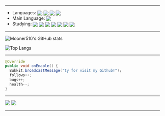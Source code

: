 
***

* Languages: <img align="center" src="https://img.shields.io/badge/-Java-e11f21?logo=java&logoColor=white&style=flat"/> <!--
 --><img align="center" src="https://img.shields.io/badge/-C-A8B9CC?logo=c&logoColor=white&style=flat"/> <!--
 --><img align="center" src="https://img.shields.io/badge/-C%23-239120?logo=csharp&logoColor=white&style=flat"/> <!--
 --><img align="center" src="https://img.shields.io/badge/-Python-3776AB?logo=python&logoColor=white&style=flat"/>
* Main Language: <img align="center" src="https://img.shields.io/badge/-Java-e11f21?logo=java&logoColor=white&style=flat"/>
* Studying: <img align="center" src="https://img.shields.io/badge/-Android-3DDC84?logo=android&logoColor=white&style=flat"/> <!--
 --><img align="center" src="https://img.shields.io/badge/-Kotlin-7F52FF?logo=kotlin&logoColor=white&style=flat"/> <!--
 --><img align="center" src="https://img.shields.io/badge/-C++-00599C?logo=cplusplus&logoColor=white&style=flat"/> <!--
 --><img align="center" src="https://img.shields.io/badge/-CSS-1572B6?logo=css3&logoColor=white&style=flat"/> <!--
 --><img align="center" src="https://img.shields.io/badge/-HTML-E34F26?logo=html5&logoColor=white&style=flat"/> <!--
 --><img align="center" src="https://img.shields.io/badge/-JavaScript-F7DF1E?logo=javascript&logoColor=white&style=flat"/> <!--
 --><img align="center" src="https://img.shields.io/badge/-TypeScript-3178C6?logo=typescript&logoColor=white&style=flat"/>

***

![Mooner510's GitHub stats](https://github-readme-stats.vercel.app/api?username=Mooner510&theme=omni&show_icons=true)

![Top Langs](https://github-readme-stats.vercel.app/api/top-langs/?username=Mooner510&layout=compact&theme=omni)

***

```java
@Override
public void onEnable() {
  Bukkit.broadcastMessage("ty for visit my Github!");
  follows++;
  bugs++;
  health--;
}
```

***

[![](https://gen.plancke.io/exp/Mooner510.png)](https://plancke.io/hypixel/player/stats/Mooner510)
[![](https://gen.plancke.io/achievementPoints/Mooner510.png)](https://plancke.io/hypixel/player/stats/Mooner510)

***
